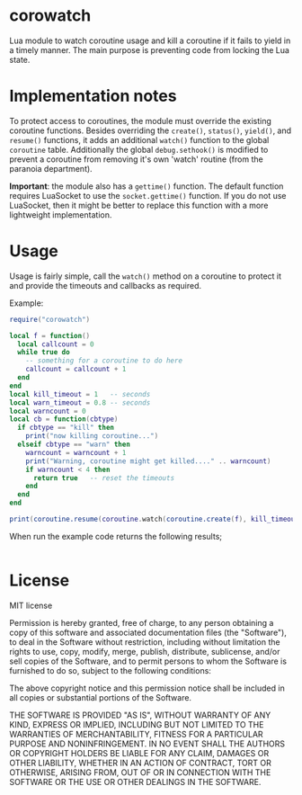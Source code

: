 corowatch
=========

Lua module to watch coroutine usage and kill a coroutine if it fails to yield in a timely manner. The main purpose is preventing code from locking the Lua state.

Implementation notes
====================
To protect access to coroutines, the module must override the existing coroutine functions. Besides overriding the `create()`, `status()`, `yield()`, and `resume()` functions, it adds an additional `watch()` function to the global `coroutine` table. Additionally the global `debug.sethook()` is modified to prevent a coroutine from removing it's own 'watch' routine (from the paranoia department).

__Important__: the module also has a `gettime()` function. The default function requires LuaSocket to use the `socket.gettime()` function. If you do not use LuaSocket, then it might be better to replace this function with a more lightweight implementation.

Usage
=====
Usage is fairly simple, call the `watch()` method on a coroutine to protect it and provide the timeouts and callbacks as required.

Example:

```lua
require("corowatch")

local f = function()
  local callcount = 0
  while true do
    -- something for a coroutine to do here
    callcount = callcount + 1
  end
end
local kill_timeout = 1   -- seconds
local warn_timeout = 0.8 -- seconds
local warncount = 0
local cb = function(cbtype)
  if cbtype == "kill" then 
    print("now killing coroutine...")
  elseif cbtype == "warn" then 
    warncount = warncount + 1
    print("Warning, coroutine might get killed...." .. warncount)
    if warncount < 4 then
      return true   -- reset the timeouts
    end
  end
end

print(coroutine.resume(coroutine.watch(coroutine.create(f), kill_timeout, warn_timeout, cb)))
````

When run the example code returns the following results;
````
````

License
=======
MIT license

Permission is hereby granted, free of charge, to any person obtaining a copy of this software and associated documentation files (the "Software"), to deal in the Software without restriction, including without limitation the rights to use, copy, modify, merge, publish, distribute, sublicense, and/or sell copies of the Software, and to permit persons to whom the Software is furnished to do so, subject to the following conditions:

The above copyright notice and this permission notice shall be included in all copies or substantial portions of the Software.

THE SOFTWARE IS PROVIDED "AS IS", WITHOUT WARRANTY OF ANY KIND, EXPRESS OR IMPLIED, INCLUDING BUT NOT LIMITED TO THE WARRANTIES OF MERCHANTABILITY, FITNESS FOR A PARTICULAR PURPOSE AND NONINFRINGEMENT. IN NO EVENT SHALL THE AUTHORS OR COPYRIGHT HOLDERS BE LIABLE FOR ANY CLAIM, DAMAGES OR OTHER LIABILITY, WHETHER IN AN ACTION OF CONTRACT, TORT OR OTHERWISE, ARISING FROM, OUT OF OR IN CONNECTION WITH THE SOFTWARE OR THE USE OR OTHER DEALINGS IN THE SOFTWARE.

